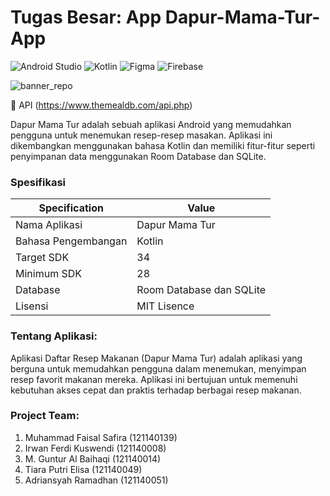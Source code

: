 # Tugas Besar: App Dapur-Mama-Tur-App

![Android Studio](https://img.shields.io/badge/android%20studio-346ac1?style=for-the-badge&logo=android%20studio&logoColor=white) 
![Kotlin](https://img.shields.io/badge/kotlin-%237F52FF.svg?style=for-the-badge&logo=kotlin&logoColor=white)
![Figma](https://img.shields.io/badge/figma-%23F24E1E.svg?style=for-the-badge&logo=figma&logoColor=white)
![Firebase](https://img.shields.io/badge/firebase-a08021?style=for-the-badge&logo=firebase&logoColor=ffcd34)

![banner_repo](https://github.com/MFaisal00359/dapur-mama-tur-app/assets/72732958/c74873aa-3a62-4ba1-90ec-331aad8baa54)

🔗 API (https://www.themealdb.com/api.php)

Dapur Mama Tur adalah sebuah aplikasi Android yang memudahkan pengguna untuk menemukan resep-resep masakan. Aplikasi ini dikembangkan menggunakan bahasa Kotlin dan memiliki fitur-fitur seperti penyimpanan data menggunakan Room Database dan SQLite.

### Spesifikasi

| Specification          | Value          |
|------------------------|----------------|
| Nama Aplikasi          | Dapur Mama Tur |
| Bahasa Pengembangan    | Kotlin         |
| Target SDK             | 34             |
| Minimum SDK            | 28             |
| Database               | Room Database dan SQLite |
| Lisensi                | MIT Lisence    |

### Tentang Aplikasi:
Aplikasi Daftar Resep Makanan (Dapur Mama Tur) adalah aplikasi yang berguna untuk memudahkan pengguna dalam menemukan, menyimpan resep favorit makanan mereka. Aplikasi ini bertujuan untuk memenuhi kebutuhan akses cepat dan praktis terhadap berbagai resep makanan.

### Project Team:
1. Muhammad Faisal Safira (121140139)
2. Irwan Ferdi Kuswendi  	(121140008)
3. M. Guntur Al Baihaqi  	(121140014)
4. Tiara Putri Elisa  		(121140049)
5. Adriansyah Ramadhan  	(121140051)
